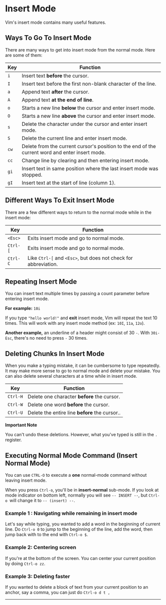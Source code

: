 # Insert Mode

Vim's insert mode contains many useful features.

## Ways To Go To Insert Mode

There are many ways to get into insert mode from the normal mode. Here are some of them:

| Key  | Function                                                                                        |
| ---- | ----------------------------------------------------------------------------------------------- |
| `i ` | Insert text **before** the cursor.                                                              |
| `I ` | Insert text before the first non-blank character of the line.                                   |
| `a ` | Append text **after** the cursor.                                                               |
| `A ` | Append text **at the end of line**.                                                             |
| `o ` | Starts a new line **below** the cursor and enter insert mode.                                         |
| `O ` | Starts a new line **above** the cursor and enter insert mode.                                         |
| `s ` | Delete the character under the cursor and enter insert mode.                                          |
| `S ` | Delete the current line and enter insert mode.                                                        |
| `cw` | Delete from the current cursor's position to the end of the current word and enter insert mode. |
| `cc` | Change line by clearing and then entering insert mode.                                          |
| `gi` | Insert text in same position where the last insert mode was stopped.                            |
| `gI` | Insert text at the start of line (column 1).                                                    |

## Different Ways To Exit Insert Mode

There are a few different ways to return to the normal mode while in the insert mode:

| Key      | Function                                                        |
| -------- | --------------------------------------------------------------- |
| `<Esc> ` | Exits insert mode and go to normal mode.                        |
| `Ctrl-[` | Exits insert mode and go to normal mode.                        |
| `Ctrl-C` | Like `Ctrl-[` and `<Esc>`, but does not check for abbreviation. |

## Repeating Insert Mode

You can insert text multiple times by passing a count parameter before entering insert mode.

**For example:** `10i`

If you type `"hello world!"` and **exit** insert mode, Vim will repeat the text 10 times. This will work with any insert mode method (ex: `10I`, `11a`, `12o`).

**Another example,** an underline of a header might consist of 30 `-`. With `30i- Esc`, there's no need to press `-` 30 times.

## Deleting Chunks In Insert Mode

When you make a typing mistake, it can be cumbersome to type <Backspace> repeatedly. It may make more sense to go to normal mode and delete your mistake. You can also delete several characters at a time while in insert mode.

| Key      | Function                                       |
| -------- | ---------------------------------------------- |
| `Ctrl-H` | Delete one character **before** the cursor.    |
| `Ctrl-W` | Delete one word **before** the cursor.         |
| `Ctrl-U` | Delete the entire line **before** the cursor.. |

**Important Note**

You can't undo these deletions. However, what you've typed is still in the `.` register.

## Executing Normal Mode Command (Insert Normal Mode)

You can use `CTRL-O` to execute a **one** normal-mode command without leaving insert mode.

When you press `Ctrl-o`, you'll be in **insert-normal** sub-mode. If you look at mode indicator on bottom left, normally you will see `-- INSERT --`, but `Ctrl-o `will change it to `-- (insert) --`.

### Example 1 : Navigating while remaining in insert mode

Let's say while typing, you wanted to add a word in the beginning of current line. Do `Ctrl-o 0` to jump to the beginning of the line, add the word, then jump back with to the end with `Ctrl-o $`.

### Example 2: Centering screen

If you're at the bottom of the screen. You can center your current position by doing `Ctrl-o zz`.

### Example 3: Deleting faster

If you wanted to delete a block of text from your current position to an anchor, say a comma, you can just do `Ctrl-o d t ,`

---

